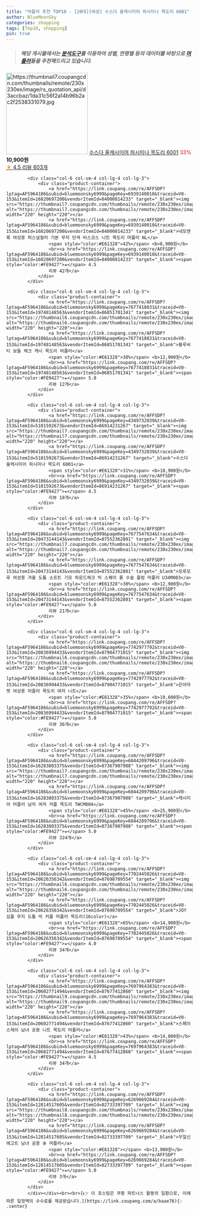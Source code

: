 ```yaml
---
title: "머플러 추천 TOP10 - [20대][여성] 수스다 울캐시미어 파시미나 목도리 6001"
author: BlueMoonSky
categories: shopping
tags: [Top10, shopping]
pin: true
---
```


> ##### 해당 게시물에서는 [**분석도구**](https://itemscout.io/)를 이용하여 **성별**, **연령별** 등의 데이터를 바탕으로 [**머플러**](https://link.coupang.com/a/baae76)들을 추천해드리고 있습니다.
<div class="container"><div class="row">
            <div class="col-6 col-sm-4 col-lg-4 col-lg-3">
                <div class="product-container">
                    <a href="https://link.coupang.com/re/AFFSDP?lptag=AF5964186&subid=bluemoonsky6999&pageKey=4349732039&traceid=V0-153&itemId=5101592673&vendorItemId=86914231267" target="_blank"><img src="https://thumbnail7.coupangcdn.com/thumbnails/remote/230x230ex/image/rs_quotation_api/d3accbaz/1da31c56f2a14b96b2ac2f2538331079.jpg" alt="https://thumbnail7.coupangcdn.com/thumbnails/remote/230x230ex/image/rs_quotation_api/d3accbaz/1da31c56f2a14b96b2ac2f2538331079.jpg" width="220" height="220"></a>
                    <a href="https://link.coupang.com/re/AFFSDP?lptag=AF5964186&subid=bluemoonsky6999&pageKey=4349732039&traceid=V0-153&itemId=5101592673&vendorItemId=86914231267" target="_blank">수스다 울캐시미어 파시미나 목도리 6001</a>
                    <span style="color:#E61328">33%</span> <b>10,900원</b>
                    <br><a href="https://link.coupang.com/re/AFFSDP?lptag=AF5964186&subid=bluemoonsky6999&pageKey=4349732039&traceid=V0-153&itemId=5101592673&vendorItemId=86914231267" target="_blank"><span style="color:#FE9427">★</span> 4.5
                    리뷰 603개</a>
                </div>
            </div>
            
            <div class="col-6 col-sm-4 col-lg-4 col-lg-3">
                <div class="product-container">
                    <a href="https://link.coupang.com/re/AFFSDP?lptag=AF5964186&subid=bluemoonsky6999&pageKey=6939140010&traceid=V0-153&itemId=16820697200&vendorItemId=84000814233" target="_blank"><img src="https://thumbnail7.coupangcdn.com/thumbnails/remote/230x230ex/image/vendor_inventory/3bf9/c73e1dc931e0d12ca8c0e7cbc9876e7e0ced7aa99f0074c238c62ba2ab06.jpg" alt="https://thumbnail7.coupangcdn.com/thumbnails/remote/230x230ex/image/vendor_inventory/3bf9/c73e1dc931e0d12ca8c0e7cbc9876e7e0ced7aa99f0074c238c62ba2ab06.jpg" width="220" height="220"></a>
                    <a href="https://link.coupang.com/re/AFFSDP?lptag=AF5964186&subid=bluemoonsky6999&pageKey=6939140010&traceid=V0-153&itemId=16820697200&vendorItemId=84000814233" target="_blank">네모엔룩 여성용 퍼스널컬러 기본 무지 단색 비스코스 니트 목도리 머플러 NL</a>
                    <span style="color:#E61328">42%</span> <b>8,900원</b>
                    <br><a href="https://link.coupang.com/re/AFFSDP?lptag=AF5964186&subid=bluemoonsky6999&pageKey=6939140010&traceid=V0-153&itemId=16820697200&vendorItemId=84000814233" target="_blank"><span style="color:#FE9427">★</span> 4.5
                    리뷰 42개</a>
                </div>
            </div>
            
            <div class="col-6 col-sm-4 col-lg-4 col-lg-3">
                <div class="product-container">
                    <a href="https://link.coupang.com/re/AFFSDP?lptag=AF5964186&subid=bluemoonsky6999&pageKey=7677418831&traceid=V0-153&itemId=19748148563&vendorItemId=86851701341" target="_blank"><img src="https://thumbnail6.coupangcdn.com/thumbnails/remote/230x230ex/image/vendor_inventory/ee92/73f616e5e8956e1107d45aa471f793229515bb9016ec9de7686c3bd9ba5d.jpg" alt="https://thumbnail6.coupangcdn.com/thumbnails/remote/230x230ex/image/vendor_inventory/ee92/73f616e5e8956e1107d45aa471f793229515bb9016ec9de7686c3bd9ba5d.jpg" width="220" height="220"></a>
                    <a href="https://link.coupang.com/re/AFFSDP?lptag=AF5964186&subid=bluemoonsky6999&pageKey=7677418831&traceid=V0-153&itemId=19748148563&vendorItemId=86851701341" target="_blank">블루씨티 보들 체크 캐시 목도리 머플러</a>
                    <span style="color:#E61328">30%</span> <b>12,900원</b>
                    <br><a href="https://link.coupang.com/re/AFFSDP?lptag=AF5964186&subid=bluemoonsky6999&pageKey=7677418831&traceid=V0-153&itemId=19748148563&vendorItemId=86851701341" target="_blank"><span style="color:#FE9427">★</span> 5.0
                    리뷰 12개</a>
                </div>
            </div>
            
            <div class="col-6 col-sm-4 col-lg-4 col-lg-3">
                <div class="product-container">
                    <a href="https://link.coupang.com/re/AFFSDP?lptag=AF5964186&subid=bluemoonsky6999&pageKey=4349732039&traceid=V0-153&itemId=5101592673&vendorItemId=86914231267" target="_blank"><img src="https://thumbnail7.coupangcdn.com/thumbnails/remote/230x230ex/image/rs_quotation_api/d3accbaz/1da31c56f2a14b96b2ac2f2538331079.jpg" alt="https://thumbnail7.coupangcdn.com/thumbnails/remote/230x230ex/image/rs_quotation_api/d3accbaz/1da31c56f2a14b96b2ac2f2538331079.jpg" width="220" height="220"></a>
                    <a href="https://link.coupang.com/re/AFFSDP?lptag=AF5964186&subid=bluemoonsky6999&pageKey=4349732039&traceid=V0-153&itemId=5101592673&vendorItemId=86914231267" target="_blank">수스다 울캐시미어 파시미나 목도리 6001</a>
                    <span style="color:#E61328">31%</span> <b>10,900원</b>
                    <br><a href="https://link.coupang.com/re/AFFSDP?lptag=AF5964186&subid=bluemoonsky6999&pageKey=4349732039&traceid=V0-153&itemId=5101592673&vendorItemId=86914231267" target="_blank"><span style="color:#FE9427">★</span> 4.5
                    리뷰 18개</a>
                </div>
            </div>
            
            <div class="col-6 col-sm-4 col-lg-4 col-lg-3">
                <div class="product-container">
                    <a href="https://link.coupang.com/re/AFFSDP?lptag=AF5964186&subid=bluemoonsky6999&pageKey=7677547634&traceid=V0-153&itemId=20473144143&vendorItemId=87552362801" target="_blank"><img src="https://thumbnail7.coupangcdn.com/thumbnails/remote/230x230ex/image/rs_quotation_api/2t1fmodo/1abec159a70d4aceb28a007c2d77f0d0.jpg" alt="https://thumbnail7.coupangcdn.com/thumbnails/remote/230x230ex/image/rs_quotation_api/2t1fmodo/1abec159a70d4aceb28a007c2d77f0d0.jpg" width="220" height="220"></a>
                    <a href="https://link.coupang.com/re/AFFSDP?lptag=AF5964186&subid=bluemoonsky6999&pageKey=7677547634&traceid=V0-153&itemId=20473144143&vendorItemId=87552362801" target="_blank">모루모루 여성용 겨울 도톰 소프트 기모 하운드체크 빅 스퀘어 롱 수술 플럼 머플러 U34M003</a>
                    <span style="color:#E61328">30%</span> <b>12,900원</b>
                    <br><a href="https://link.coupang.com/re/AFFSDP?lptag=AF5964186&subid=bluemoonsky6999&pageKey=7677547634&traceid=V0-153&itemId=20473144143&vendorItemId=87552362801" target="_blank"><span style="color:#FE9427">★</span> 5.0
                    리뷰 21개</a>
                </div>
            </div>
            
            <div class="col-6 col-sm-4 col-lg-4 col-lg-3">
                <div class="product-container">
                    <a href="https://link.coupang.com/re/AFFSDP?lptag=AF5964186&subid=bluemoonsky6999&pageKey=7742977792&traceid=V0-153&itemId=20836994433&vendorItemId=87904771015" target="_blank"><img src="https://thumbnail6.coupangcdn.com/thumbnails/remote/230x230ex/image/vendor_inventory/0332/59b64ab0dc263dcdc1b7bfda2f442a1576fc80c9a996b64e63b80e88309f.jpg" alt="https://thumbnail6.coupangcdn.com/thumbnails/remote/230x230ex/image/vendor_inventory/0332/59b64ab0dc263dcdc1b7bfda2f442a1576fc80c9a996b64e63b80e88309f.jpg" width="220" height="220"></a>
                    <a href="https://link.coupang.com/re/AFFSDP?lptag=AF5964186&subid=bluemoonsky6999&pageKey=7742977792&traceid=V0-153&itemId=20836994433&vendorItemId=87904771015" target="_blank">은아마켓 여성용 머플러 목도리 여자 니트</a>
                    <span style="color:#E61328">35%</span> <b>19,600원</b>
                    <br><a href="https://link.coupang.com/re/AFFSDP?lptag=AF5964186&subid=bluemoonsky6999&pageKey=7742977792&traceid=V0-153&itemId=20836994433&vendorItemId=87904771015" target="_blank"><span style="color:#FE9427">★</span> 5.0
                    리뷰 36개</a>
                </div>
            </div>
            
            <div class="col-6 col-sm-4 col-lg-4 col-lg-3">
                <div class="product-container">
                    <a href="https://link.coupang.com/re/AFFSDP?lptag=AF5964186&subid=bluemoonsky6999&pageKey=6844209796&traceid=V0-153&itemId=16283803375&vendorItemId=87367907988" target="_blank"><img src="https://thumbnail7.coupangcdn.com/thumbnails/remote/230x230ex/image/vendor_inventory/eda4/fc4f226a8e95ceaf7c23d623bfefcf0a12ddd4722e6fa87db577b8085934.jpg" alt="https://thumbnail7.coupangcdn.com/thumbnails/remote/230x230ex/image/vendor_inventory/eda4/fc4f226a8e95ceaf7c23d623bfefcf0a12ddd4722e6fa87db577b8085934.jpg" width="220" height="220"></a>
                    <a href="https://link.coupang.com/re/AFFSDP?lptag=AF5964186&subid=bluemoonsky6999&pageKey=6844209796&traceid=V0-153&itemId=16283803375&vendorItemId=87367907988" target="_blank">캐시미어 머플러 남자 여자 커플 목도리 TWCM804</a>
                    <span style="color:#E61328">45%</span> <b>25,900원</b>
                    <br><a href="https://link.coupang.com/re/AFFSDP?lptag=AF5964186&subid=bluemoonsky6999&pageKey=6844209796&traceid=V0-153&itemId=16283803375&vendorItemId=87367907988" target="_blank"><span style="color:#FE9427">★</span> 5.0
                    리뷰 324개</a>
                </div>
            </div>
            
            <div class="col-6 col-sm-4 col-lg-4 col-lg-3">
                <div class="product-container">
                    <a href="https://link.coupang.com/re/AFFSDP?lptag=AF5964186&subid=bluemoonsky6999&pageKey=7702445026&traceid=V0-153&itemId=20626356342&vendorItemId=87698709554" target="_blank"><img src="https://thumbnail6.coupangcdn.com/thumbnails/remote/230x230ex/image/vendor_inventory/280b/3648bb61726716d49cad4d955582b42c22707707de66c4b5f4d04093a8a2.jpg" alt="https://thumbnail6.coupangcdn.com/thumbnails/remote/230x230ex/image/vendor_inventory/280b/3648bb61726716d49cad4d955582b42c22707707de66c4b5f4d04093a8a2.jpg" width="220" height="220"></a>
                    <a href="https://link.coupang.com/re/AFFSDP?lptag=AF5964186&subid=bluemoonsky6999&pageKey=7702445026&traceid=V0-153&itemId=20626356342&vendorItemId=87698709554" target="_blank">JOY 심플 무지 도톰 빅 커플 머플러 목도리(16color)</a>
                    <span style="color:#E61328">65%</span> <b>14,900원</b>
                    <br><a href="https://link.coupang.com/re/AFFSDP?lptag=AF5964186&subid=bluemoonsky6999&pageKey=7702445026&traceid=V0-153&itemId=20626356342&vendorItemId=87698709554" target="_blank"><span style="color:#FE9427">★</span> 4.0
                    리뷰 34개</a>
                </div>
            </div>
            
            <div class="col-6 col-sm-4 col-lg-4 col-lg-3">
                <div class="product-container">
                    <a href="https://link.coupang.com/re/AFFSDP?lptag=AF5964186&subid=bluemoonsky6999&pageKey=7697964383&traceid=V0-153&itemId=20602771494&vendorItemId=87677412860" target="_blank"><img src="https://thumbnail9.coupangcdn.com/thumbnails/remote/230x230ex/image/vendor_inventory/07ff/6eaa2ce71ac834705fefc09ffb6698e42ea6148ecbcf497eb01a90d3f56f.jpg" alt="https://thumbnail9.coupangcdn.com/thumbnails/remote/230x230ex/image/vendor_inventory/07ff/6eaa2ce71ac834705fefc09ffb6698e42ea6148ecbcf497eb01a90d3f56f.jpg" width="220" height="220"></a>
                    <a href="https://link.coupang.com/re/AFFSDP?lptag=AF5964186&subid=bluemoonsky6999&pageKey=7697964383&traceid=V0-153&itemId=20602771494&vendorItemId=87677412860" target="_blank">스페이스제이 남녀 공용 니트 목도리 머플러</a>
                    <span style="color:#E61328">43%</span> <b>14,800원</b>
                    <br><a href="https://link.coupang.com/re/AFFSDP?lptag=AF5964186&subid=bluemoonsky6999&pageKey=7697964383&traceid=V0-153&itemId=20602771494&vendorItemId=87677412860" target="_blank"><span style="color:#FE9427">★</span> 4.5
                    리뷰 34개</a>
                </div>
            </div>
            
            <div class="col-6 col-sm-4 col-lg-4 col-lg-3">
                <div class="product-container">
                    <a href="https://link.coupang.com/re/AFFSDP?lptag=AF5964186&subid=bluemoonsky6999&pageKey=6269669284&traceid=V0-153&itemId=12814517605&vendorItemId=82733397709" target="_blank"><img src="https://thumbnail8.coupangcdn.com/thumbnails/remote/230x230ex/image/vendor_inventory/ce3e/f7bb42ba1a96256b0ee84aa7272cd9a25ad6353cdce3caadbee27d1dc771.jpg" alt="https://thumbnail8.coupangcdn.com/thumbnails/remote/230x230ex/image/vendor_inventory/ce3e/f7bb42ba1a96256b0ee84aa7272cd9a25ad6353cdce3caadbee27d1dc771.jpg" width="220" height="220"></a>
                    <a href="https://link.coupang.com/re/AFFSDP?lptag=AF5964186&subid=bluemoonsky6999&pageKey=6269669284&traceid=V0-153&itemId=12814517605&vendorItemId=82733397709" target="_blank">우일신 에고트 남녀 공용 숏 머플러</a>
                    <span style="color:#E61328"></span> <b>13,900원</b>
                    <br><a href="https://link.coupang.com/re/AFFSDP?lptag=AF5964186&subid=bluemoonsky6999&pageKey=6269669284&traceid=V0-153&itemId=12814517605&vendorItemId=82733397709" target="_blank"><span style="color:#FE9427">★</span> 5.0
                    리뷰 3개</a>
                </div>
            </div>
            </div></div><br><br>[👉 이 포스팅은 쿠팡 파트너스 활동의 일환으로, 이에 따른 일정액의 수수료를 제공받습니다.](https://link.coupang.com/a/baae76){: .center}